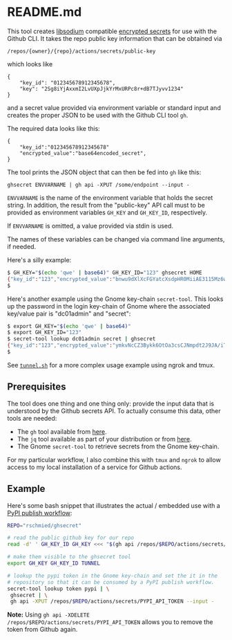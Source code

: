 # README.md

This tool creates [libsodium](https://github.com/jedisct1/libsodium) compatible [encrypted secrets](https://docs.github.com/en/actions/security-guides/encrypted-secrets#creating-encrypted-secrets-for-an-environment) for use with the Github
CLI.  It takes the repo public key information that can be obtained via

    /repos/{owner}/{repo}/actions/secrets/public-key

which looks like

    {
        "key_id": "012345678912345678",
        "key": "2Sg8iYjAxxmI2LvUXpJjkYrMxURPc8r+dB7TJyvv1234"
    }

and a secret value provided via environment variable or standard input and creates the proper JSON
to be used with the Github CLI tool `gh`.

The required data looks like this:

    {
        "key_id":"012345678912345678"
        "encrypted_value":"base64encoded_secret",
    }

The tool prints the JSON object that can then be fed into `gh` like this:

    ghsecret ENVVARNAME | gh api -XPUT /some/endpoint --input -

`ENVVARNAME` is the name of the environment variable that holds the secret string.  In addition, the result from the "public-key" API call must to be provided as environment variables `GH_KEY` and `GH_KEY_ID`, respectively.

If `ENVVARNAME` is omitted, a value provided via stdin is used.

The names of these variables can be changed via command line arguments, if needed.

Here's a silly example:

```bash
$ GH_KEY="$(echo 'qwe' | base64)" GH_KEY_ID="123" ghsecret HOME
{"key_id":"123","encrypted_value":"bnwu9dXlXcFGYatcXsdpHR0MiiAE3115Mz6wkDrdNACQZSo+1JgPHrhaJCEEnbVpGF5YJMa3tJGGyeb2vqY="}
$
```

Here's another example using the Gnome key-chain `secret-tool`. This looks up the password in the login key-chain of Gnome where the associated key/value pair is "dc01admin" and "secret":

```bash
$ export GH_KEY="$(echo 'qwe' | base64)"
$ export GH_KEY_ID="123"
$ secret-tool lookup dc01admin secret | ghsecret
{"key_id":"123","encrypted_value":"ymkvNcCZ3Bykk6OtOa3csCJNmpdt2J9JA/iTYIASHn9L35UyuN+bzQuE6XhYHQWH3vNMy+FrDg=="}
$
```

See [`tunnel.sh`](https://github.com/CiscoDevNet/terraform-provider-cml2/blob/main/tunnel.sh) for a more complex usage example using ngrok and tmux.

## Prerequisites

The tool does one thing and one thing only: provide the input data that is understood by the Github secrets API. To actually consume this data, other tools are needed:

- The `gh` tool available from [here](https://cli.github.com/).
- The `jq` tool available as part of your distribution or from [here](https://stedolan.github.io/jq/).
- The Gnome `secret-tool` to retrieve secrets from the Gnome key-chain.

For my particular workflow, I also combine this with `tmux` and `ngrok` to allow access to my local installation of a service for Github actions.  

## Example

Here's some bash snippet that illustrates the actual / embedded use with a [PyPI publish workflow](https://github.com/marketplace/actions/pypi-publish):

```bash
REPO="rschmied/ghsecret"

# read the public github key for our repo
read -d' ' GH_KEY_ID GH_KEY <<< "$(gh api /repos/$REPO/actions/secrets/public-key | jq -r '.|.key_id, .key')"

# make them visible to the ghsecret tool
export GH_KEY GH_KEY_ID TUNNEL

# lookup the pypi token in the Gnome key-chain and set the it in the
# repository so that it can be consumed by a PyPI publish workflow.
secret-tool lookup token pypi | \
 ghsecret | \
 gh api -XPUT /repos/$REPO/actions/secrets/PYPI_API_TOKEN --input -
```

**Note:** Using `gh api -XDELETE /repos/$REPO/actions/secrets/PYPI_API_TOKEN` allows you to remove the token from Github again.
